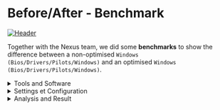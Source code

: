 # Before/After - Benchmark 
[![Header](http://store-images.s-microsoft.com/image/apps.39482.14323825915058581.8c142ff2-a2db-46ff-b284-5751722cdfb4.2bac998f-0eb6-4db8-986c-c4fcaec4dbfa "Header")](https://twitter.com/Dra3fcs)

Together with the Nexus team, we did some **benchmarks** to show the difference between a non-optimised `Windows (Bios/Drivers/Pilots/Windows)` and an optimised `Windows (Bios/Drivers/Pilots/Windows)`.

<details><summary>Tools and Software</summary>
<hr>

We used the software that you can find below. They allowed us to make our `benchmarks`, to observe and draw a final conclusion.
  
[![Header](https://pbs.twimg.com/profile_images/1460981344545263622/9UFggIVG_400x400.jpg "Header")](https://pbs.twimg.com/profile_images/1460981344545263622/9UFggIVG_400x400.jpg)
  
**[CapeFrameX](https://www.capframex.com/)**

[![Header](https://cdn2.clc2l.fr/c/thumbnail510/t/c/p/cpu-z-2c9auJ.png "Header")](https://cdn2.clc2l.fr/c/thumbnail510/t/c/p/cpu-z-2c9auJ.png)

**[CPU-Z](https://www.cpuid.com/softwares/cpu-z.html)**

[![Header](https://store-images.s-microsoft.com/image/apps.28465.13510798887699839.f53826c5-f1b2-4116-8752-c2b96364d5da.d2205bd9-cb87-4564-bdfd-4f11bc99bd35 "Header")](https://store-images.s-microsoft.com/image/apps.28465.13510798887699839.f53826c5-f1b2-4116-8752-c2b96364d5da.d2205bd9-cb87-4564-bdfd-4f11bc99bd35)

**[CrystalDiskMark](https://crystalmark.info/en/software/crystaldiskmark/)**

[![Header](https://www.01net.com/images/logiciel/131843.gif "Header")](https://www.01net.com/images/logiciel/131843.gif)
 
**[LatencyMon](https://www.resplendence.com/latencymon)**
  
[![Header](https://pic.clubic.com/v1/images/1499304/raw "Header")](https://www.01net.com/images/logiciel/131843.gif)  

**[7-Zip](https://www.7-zip.org/download.html)**  
</details>

<details><summary>Settings et Configuration</summary> 
 <hr>
  
Voici la `configuration` utlisé pendant le benchmark :
<br> 
  
 ``` 
- I5 10600K (not overclocked in all scenarios)
- MSI Z490 Tomahawk (Bios Version 7C80v18)
- Crucial Ballistix 2x8Go 3600Mhz (XMP enabled in all scenarios except the "Bios❌")
- MSI Ventus 2x 3060 Ti (Driver 471.11 in all scenarios, not overclocked in all scenarios) (CS:GO and R6 were benchmarked with fullscreen scaling and default settings underneath, Fortnite was benchmarked without scaling with default settings underneath)
- Kingston A2000 500Go (CD C: Windows on it, all software, and CS GO)
- Seagate Barracuda 2 To 2020 (All games on R6, Fortnite except CS GO)
- Seagate Barracuda 2 To 2018 (Nothing on it but saved files so it's not a benchmark)
- Fractal Design Meshify C
- Gigabyte P750W GM
- 5 Ventilateurs ARTIC
- ARCTIC Freezer 34 eSports DUO
```
<hr>
  
 Here are the `settings` on the different games (R6, CSGO, Fortnite)
  <br>
 
 `Tom Clancy's Rainbow Six: Siege`
 [![Header](https://i.imgur.com/YDYjZON.png  "Header")](https://i.imgur.com/YDYjZON.png)
 [![Header](https://i.imgur.com/ujxAiy9.png  "Header")](https://i.imgur.com/ujxAiy9.png)  
 [![Header](https://i.imgur.com/873OPab.png  "Header")](https://i.imgur.com/873OPab.png) 
 <br>

 `Counter-Strike: Global Offensive`
 [![Header](https://i.imgur.com/F0uSx2F.png  "Header")](https://i.imgur.com/F0uSx2F.png)
 [![Header](https://i.imgur.com/wmoxwJC.png  "Header")](https://i.imgur.com/wmoxwJC.png)
 [![Header](https://i.imgur.com/6ZNtplC.png  "Header")](https://i.imgur.com/6ZNtplC.png)
 <br>

 `Fortnite`
[![Header](https://i.imgur.com/nGsFsOD.png  "Header")](https://i.imgur.com/nGsFsOD.png)
[![Header](https://i.imgur.com/6SVeVlc.png  "Header")](https://i.imgur.com/6SVeVlc.png)
 
</details>

<details><summary>Analysis and Result</summary>

[![Header](https://i.imgur.com/0lmSTtN.png "Header")](https://everblack.xyz/img/oc.png)  
</details>
